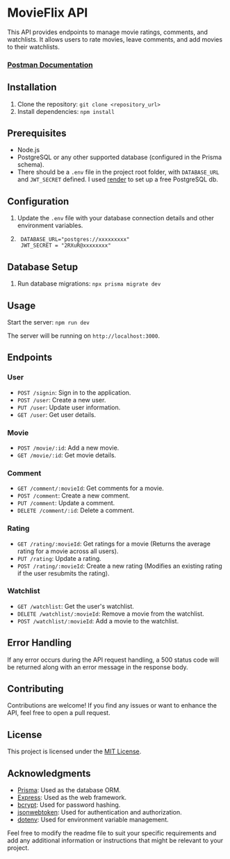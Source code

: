 # MovieFlix API

This API provides endpoints to manage movie ratings, comments, and watchlists. It allows users to rate movies, leave comments, and add movies to their watchlists.

### [Postman Documentation](https://documenter.getpostman.com/view/11815460/2s93zH2K7A)

## Installation

1. Clone the repository: `git clone <repository_url>`
2. Install dependencies: `npm install`

## Prerequisites

- Node.js
- PostgreSQL or any other supported database (configured in the Prisma schema).
- There should be a `.env` file in the project root folder, with `DATABASE_URL` and `JWT_SECRET` defined. I used [render](https://render.com/) to set up a free PostgreSQL db.

## Configuration

1. Update the `.env` file with your database connection details and other environment variables.
2.  ```
     DATABASE_URL="postgres://xxxxxxxxx"  
     JWT_SECRET = "2RXuR@xxxxxxxx"
    ```

## Database Setup

1. Run database migrations: `npx prisma migrate dev`

## Usage

Start the server: `npm run dev`

The server will be running on `http://localhost:3000`.

## Endpoints

### User

- `POST /signin`: Sign in to the application.
- `POST /user`: Create a new user.
- `PUT /user`: Update user information.
- `GET /user`: Get user details.

### Movie

- `POST /movie/:id`: Add a new movie.
- `GET /movie/:id`: Get movie details.

### Comment

- `GET /comment/:movieId`: Get comments for a movie.
- `POST /comment`: Create a new comment.
- `PUT /comment`: Update a comment.
- `DELETE /comment/:id`: Delete a comment.

### Rating

- `GET /rating/:movieId`: Get ratings for a movie (Returns the average rating for a movie across all users).
- `PUT /rating`: Update a rating.
- `POST /rating/:movieId`: Create a new rating (Modifies an existing rating if the user resubmits the rating).

### Watchlist

- `GET /watchlist`: Get the user's watchlist.
- `DELETE /watchlist/:movieId`: Remove a movie from the watchlist.
- `POST /watchlist/:movieId`: Add a movie to the watchlist.

## Error Handling

If any error occurs during the API request handling, a 500 status code will be returned along with an error message in the response body.

## Contributing

Contributions are welcome! If you find any issues or want to enhance the API, feel free to open a pull request.

## License

This project is licensed under the [MIT License](LICENSE).

## Acknowledgments

- [Prisma](https://www.prisma.io/): Used as the database ORM.
- [Express](https://expressjs.com/): Used as the web framework.
- [bcrypt](https://www.npmjs.com/package/bcrypt): Used for password hashing.
- [jsonwebtoken](https://www.npmjs.com/package/jsonwebtoken): Used for authentication and authorization.
- [dotenv](https://www.npmjs.com/package/dotenv): Used for environment variable management.

Feel free to modify the readme file to suit your specific requirements and add any additional information or instructions that might be relevant to your project.

